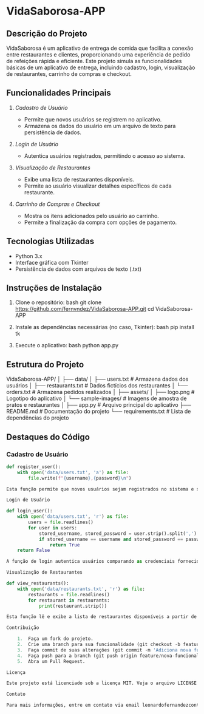 # VidaSaborosa-APP

## Descrição do Projeto
VidaSaborosa é um aplicativo de entrega de comida que facilita a conexão entre restaurantes e clientes, proporcionando uma experiência de pedido de refeições rápida e eficiente. Este projeto simula as funcionalidades básicas de um aplicativo de entrega, incluindo cadastro, login, visualização de restaurantes, carrinho de compras e checkout.

## Funcionalidades Principais
1. *Cadastro de Usuário*
   - Permite que novos usuários se registrem no aplicativo.
   - Armazena os dados do usuário em um arquivo de texto para persistência de dados.

2. *Login de Usuário*
   - Autentica usuários registrados, permitindo o acesso ao sistema.

3. *Visualização de Restaurantes*
   - Exibe uma lista de restaurantes disponíveis.
   - Permite ao usuário visualizar detalhes específicos de cada restaurante.

4. *Carrinho de Compras e Checkout*
   - Mostra os itens adicionados pelo usuário ao carrinho.
   - Permite a finalização da compra com opções de pagamento.

## Tecnologias Utilizadas
- Python 3.x
- Interface gráfica com Tkinter
- Persistência de dados com arquivos de texto (.txt)

## Instruções de Instalação
1. Clone o repositório:
    bash
    git clone https://github.com/fernvndez/VidaSaborosa-APP.git
    cd VidaSaborosa-APP
    

2. Instale as dependências necessárias (no caso, Tkinter):
    bash
    pip install tk
    

3. Execute o aplicativo:
    bash
    python app.py
    

## Estrutura do Projeto

VidaSaborosa-APP/
│
├── data/
│   ├── users.txt        # Armazena dados dos usuários
│   ├── restaurants.txt  # Dados fictícios dos restaurantes
│   └── orders.txt       # Armazena pedidos realizados
│
├── assets/
│   ├── logo.png         # Logotipo do aplicativo
│   └── sample-images/   # Imagens de amostra de pratos e restaurantes
│
├── app.py               # Arquivo principal do aplicativo
├── README.md            # Documentação do projeto
└── requirements.txt     # Lista de dependências do projeto

## Destaques do Código
### Cadastro de Usuário
```python
def register_user():
    with open('data/users.txt', 'a') as file:
        file.write(f"{username},{password}\n")

Esta função permite que novos usuários sejam registrados no sistema e seus dados sejam salvos em um arquivo de texto.

Login de Usuário

def login_user():
    with open('data/users.txt', 'r') as file:
        users = file.readlines()
        for user in users:
            stored_username, stored_password = user.strip().split(',')
            if stored_username == username and stored_password == password:
                return True
    return False

A função de login autentica usuários comparando as credenciais fornecidas com as armazenadas no arquivo.

Visualização de Restaurantes

def view_restaurants():
    with open('data/restaurants.txt', 'r') as file:
        restaurants = file.readlines()
        for restaurant in restaurants:
            print(restaurant.strip())

Esta função lê e exibe a lista de restaurantes disponíveis a partir de um arquivo de texto.

Contribuição

	1.	Faça um fork do projeto.
	2.	Crie uma branch para sua funcionalidade (git checkout -b feature/nova-funcionalidade).
	3.	Faça commit de suas alterações (git commit -m 'Adiciona nova funcionalidade').
	4.	Faça push para a branch (git push origin feature/nova-funcionalidade).
	5.	Abra um Pull Request.

Licença

Este projeto está licenciado sob a licença MIT. Veja o arquivo LICENSE para mais detalhes.

Contato

Para mais informações, entre em contato via email leonardofernandezcontato@gmail.com
